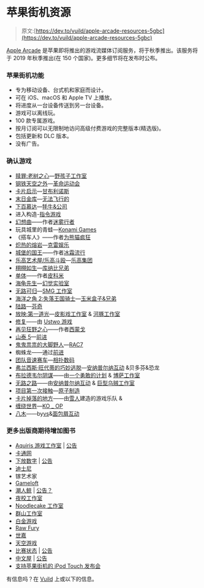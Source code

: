 # 苹果街机资源

> 原文:[https://dev.to/vuild/apple-arcade-resources-5gbc](https://dev.to/vuild/apple-arcade-resources-5gbc)

[Apple Arcade](https://vuild.com/apple-arcade) 是苹果即将推出的游戏流媒体订阅服务，将于秋季推出。该服务将于 2019 年秋季推出(在 150 个国家)。更多细节将在发布时公布。

### [](#apple-arcade-features)苹果街机功能

*   专为移动设备、台式机和家庭而设计。
*   可在 iOS、macOS 和 Apple TV 上播放。
*   将进度从一台设备传送到另一台设备。
*   游戏可以离线玩。
*   100 款专属游戏。
*   按月订阅可以无限制地访问高级付费游戏的完整版本(精选版)。
*   包括更新和 DLC 版本。
*   没有广告。

### [](#confirmed-games)确认游戏

*   [赎罪:老树之心](https://www.atonethegame.com/)—[野孩子工作室](https://wildboystudios.com)
*   [钢铁天空之外](https://twitter.com/revbot/status/1110258220306706432)—[革命运动会](https://revolution.co.uk)
*   [卡片启示](http://cardpocalyp.se/)—[甘布利诺斯](http://gambrinous.com)
*   [末日金库](https://doomsdayvaultgame.com/)—[无法飞行的](https://www.flightless.co.nz)
*   [下百慕达](https://twitter.com/yakandco/status/1110284506588577792)—[牦牛&公司](https://www.yakandco.com/)
*   进入构造-[指令游戏](http://www.directivegames.com)
*   [幻想曲](https://twitter.com/mistwalker/status/1110423384356057088)——作者[迷雾行者](https://www.mistwalkercorp.com)
*   玩具城里的青蛙—[Konami Games](https://www.konami.com/games/us/en/)
*   《搭车人》——作者[为熊猫疯狂](http://madaboutpandas.de/)
*   [炽热的熔岩](https://www.klei.com/games/hot-lava)—[克雷娱乐](https://www.klei.com)
*   [城堡的国王](https://twitter.com/frostypopgames/status/1112036173566763009)——作者[冰霜流行](http://www.frostypop.com)
*   [乐高艺术屋/乐高斗殴](https://lan.lego.com/news/overview/introducing-lego-brawls-and-lego-arthouse-r198/)—[乐高集团](https://www.lego.com/)
*   [栩栩如生](https://twitter.com/KunabiB/status/1110257156031307776)—[库纳比兄弟](http://www.kunabi-brother.com)
*   [单体](https://monomals.picomy.com/)——作者[皮科米](https://www.picomy.com/)
*   [海龟先生](https://twitter.com/ILLUSIONLABS/status/1111682020877443072)—[幻觉实验室](https://www.illusionlabs.com)
*   [无路可归](https://twitter.com/smgstudio/status/1110308366234992640)—[SMG 工作室](https://www.smgstudio.com)
*   [海洋之角 2:失落王国骑士](http://oceanhorn.blogspot.com/)—[玉米盒子&兄弟](https://www.cornfox.com)
*   [陆路](http://www.overland-game.com/)—[芬奇](http://finji.co)
*   [放映:第一道光](https://twitter.com/ustwogames/status/1110255039317200898)—[皮影戏工作室](http://www.shadowplaystudios.com) & [河豚工作室](https://www.blowfishstudios.com/)
*   [修复](https://twitter.com/ustwogames/status/1110255039317200898)——由 [Ustwo 游戏](https://ustwogames.co.uk)
*   [再见狂野之心](http://simogo.com/work/sayonara-wild-hearts/)——作者[西蒙戈](http://simogo.com)
*   [山泰 5](https://twitter.com/WayForward/status/1110323020277661696)—[前进](https://wayforward.com)
*   [鬼鬼祟祟的大脚野人](https://twitter.com/RAC7Games/status/1110283201753210882)—[RAC7](https://www.rac7.com)
*   蜘蛛龙——通过[前进](https://wayforward.com)
*   [团队音速赛车](https://www.sonicthehedgehog.com/teamsonicracing)—[相扑数码](https://www.sumo-digital.com)
*   [弗兰西斯·旺代蒂的巧妙逃脱](http://theartfulescape.com)—[安纳普尔纳互动](http://annapurna.pictures/) &贝多芬&恐龙
*   [布拉德韦尔阴谋](https://www.thebradwellconspiracy.com)——由[一个勇敢的计划](https://www.abraveplan.com) & [博萨工作室](https://www.bossastudios.com)
*   [无路之路](http://www.thepathless.com)——由[安纳普尔纳互动](http://annapurna.pictures/) & [巨型乌贼工作室](http://www.giantsquidstudios.com)
*   [项目第一次接触](https://www.atomicfabrik.com/project-first-contact)—[原子制造](https://www.atomicfabrik.com/)
*   [卡片掉落的地方](http://wherecardsfall.com)——由[雪人](https://thegameband.com)建造的游戏乐队 &
*   [缠绕世界](https://presskit.ko-opmode.com/winding_worlds)—[KO _ OP](https://www.ko-opmode.com)
*   [八木](http://versusevil.com/games/yaga/)——by[vs](http://versusevil.com)&[面包屑互动](https://breadcrumbsinteractive.com)

### [](#more-publishers-expected-to-add-titles)更多出版商期待增加图书

*   [Aquiris 游戏工作室](https://www.aquiris.com.br/en/) | [公告](https://twitter.com/AquirisGS/status/1110293312739725312)
*   [卡通网](https://www.cartoonnetwork.com)
*   [下放数字](https://www.devolverdigital.com) | [公告](https://twitter.com/devolverdigital/status/1110245160439427075)
*   [迪士尼](https://www.disney.com/)
*   镓艺术家
*   [Gameloft](http://www.gameloft.com/en/)
*   [潮人鲸](https://hipsterwhale.com) | [公告？](https://twitter.com/HipsterWhaleDev/status/1110270522883866624)
*   [夜校工作室](http://nightschoolstudio.com)
*   [Noodlecake 工作室](http://www.noodlecake.com)
*   [群山工作室](http://mountains.studio)
*   [白金游戏](https://www.platinumgames.com)
*   [Raw Fury](https://rawfury.com)
*   [世嘉](https://www.sega.com)
*   [天空游戏](https://www.skybound.com/games)
*   [比赛状态](https://www.stateofplaygames.com) | [公告](https://twitter.com/State_of_Play/status/1110536182524510208)
*   [中文屋](http://www.thechineseroom.co.uk) | [公告](https://twitter.com/ChineseRoom/status/1110253074797527040)
*   [支持苹果街机的 iPod Touch 发布会](https://vuild.com/ipod-touch-2019)

有信息吗？在 [Vuild](https://vuild.com/apple-arcade) 上或以下的信息。